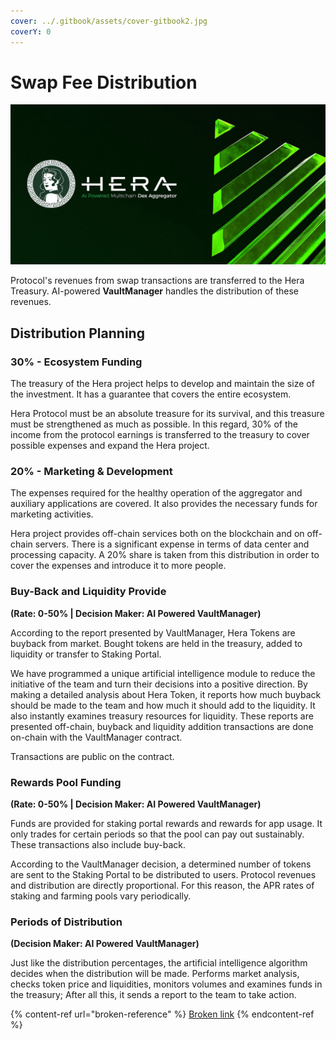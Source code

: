 ```yaml
---
cover: ../.gitbook/assets/cover-gitbook2.jpg
coverY: 0
---
```


# Swap Fee Distribution

![](../.gitbook/assets/distribution-landing-min.jpg)

Protocol's revenues from swap transactions are transferred to the Hera Treasury. AI-powered **VaultManager** handles the distribution of these revenues.

## Distribution Planning

### 30% - Ecosystem Funding

The treasury of the Hera project helps to develop and maintain the size of the investment. It has a guarantee that covers the entire ecosystem.

Hera Protocol must be an absolute treasure for its survival, and this treasure must be strengthened as much as possible. In this regard, 30% of the income from the protocol earnings is transferred to the treasury to cover possible expenses and expand the Hera project.

### 20% - Marketing & Development

The expenses required for the healthy operation of the aggregator and auxiliary applications are covered. It also provides the necessary funds for marketing activities.

Hera project provides off-chain services both on the blockchain and on off-chain servers. There is a significant expense in terms of data center and processing capacity. A 20% share is taken from this distribution in order to cover the expenses and introduce it to more people.

### Buy-Back and Liquidity Provide

**(Rate: 0-50%  |  Decision Maker: AI Powered VaultManager)**

According to the report presented by VaultManager, Hera Tokens are buyback from market. Bought tokens are held in the treasury, added to liquidity or transfer to Staking Portal.

We have programmed a unique artificial intelligence module to reduce the initiative of the team and turn their decisions into a positive direction. By making a detailed analysis about Hera Token, it reports how much buyback should be made to the team and how much it should add to the liquidity. It also instantly examines treasury resources for liquidity. These reports are presented off-chain, buyback and liquidity addition transactions are done on-chain with the VaultManager contract.

Transactions are public on the contract.

### Rewards Pool Funding

**(Rate: 0-50%  |  Decision Maker: AI Powered VaultManager)**

Funds are provided for staking portal rewards and rewards for app usage. It only trades for certain periods so that the pool can pay out sustainably. These transactions also include buy-back.

According to the VaultManager decision, a determined number of tokens are sent to the Staking Portal to be distributed to users. Protocol revenues and distribution are directly proportional. For this reason, the APR rates of staking and farming pools vary periodically.

### Periods of Distribution

**(Decision Maker: AI Powered VaultManager)**

Just like the distribution percentages, the artificial intelligence algorithm decides when the distribution will be made. Performs market analysis, checks token price and liquidities, monitors volumes and examines funds in the treasury; After all this, it sends a report to the team to take action.

{% content-ref url="broken-reference" %}
[Broken link](broken-reference)
{% endcontent-ref %}
